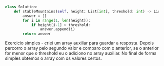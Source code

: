 ```python
class Solution:
    def stableMountains(self, height: List[int], threshold: int) -> List[int]:
        answer = []
        for i in range(1, len(height)):
            if height[i-1] > threshold:
                answer.append(i)
        return answer
``` 

Exercicio simples - criei um array auxiliar para guardar a resposta. Depois percorro o array pelo segundo valor e comparo com o anterior, se o anterior for menor que o threshold eu o adiciono no array auxiliar. No final de forma simples obtemos o array com os valores certos.